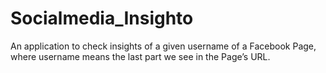 # Socialmedia_Insighto
 An application to check insights of a given username of a Facebook Page, where username means the last part we see in the Page’s URL.
